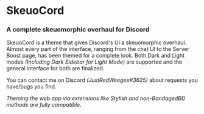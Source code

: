 # SkeuoCord
### A complete skeuomorphic overhaul for Discord

SkeuoCord is a theme that gives Discord's UI a skeuomorphic overhaul. Almost every part of the interface, ranging from the chat UI to the Server Boost page, has been themed for a complete look. Both Dark and Light modes *(Including Dark Sidebar for Light Mode)* are supported and the general interface for both are finalized. 

You can contact me on Discord *(JustRedWeegee#3625)* about requests you have/bugs you find.

*Theming the web app via extensions like Stylish and non-BandagedBD methods are fully compatible.*
